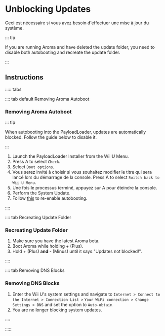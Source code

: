# Unblocking Updates

Ceci est nécessaire si vous avez besoin d'effectuer une mise à jour du système.

::: tip

If you are running Aroma and have deleted the update folder, you need to disable both autobooting and recreate the update folder.

:::

## Instructions

::::: tabs

:::: tab default Removing Aroma Autoboot

### Removing Aroma Autoboot

::: tip

When autobooting into the PayloadLoader, updates are automatically blocked. Follow the guide below to disable it.

:::

1. Launch the PayloadLoader Installer from the Wii U Menu.
2. Press A to select `Check`.
3. Select `Boot options`.
4. Vous serez invité à choisir si vous souhaitez modifier le titre qui sera lancé lors du démarrage de la console. Press A to select `Switch back to Wii U Menu`.
5. Une fois le processus terminé, appuyez sur A pour éteindre la console.
6. Perform the System Update.
7. Follow [this](aroma/autobooting) to re-enable autobooting.

::::

:::: tab Recreating Update Folder

### Recreating Update Folder

1. Make sure you have the latest Aroma beta.
2. Boot Aroma while holding + (Plus).
3. Hold + (Plus) **and** - (Minus) until it says "Updates not blocked!".

::::

:::: tab Removing DNS Blocks

### Removing DNS Blocks

1. Enter the Wii U's system settings and navigate to `Internet > Connect to the Internet > Connection List >`
   `Your WiFi connection > Change Settings > DNS` and set the option to `Auto-obtain`.
2. You are no longer blocking system updates.

::::

:::::
